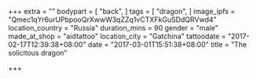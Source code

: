 +++
extra = ""
bodypart = [
  "back",
]
tags = [
  "dragon",
]
image_ipfs = "Qmec1qYr6urUPbpooQrXwwW3qZZq1vCTXFkGuSDdQRVwd4"
location_country = "Russia"
duration_mins = 90
gender = "male"
made_at_shop = "aidtattoo"
location_city = "Gatchina"
tattoodate = "2017-02-17T12:39:38+08:00"
date = "2017-03-01T15:51:38+08:00"
title = "The solicitous dragon"

+++
